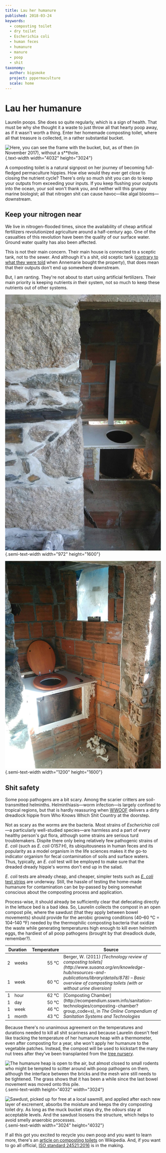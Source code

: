 ```yaml
---
title: Lau her humanure
published: 2018-03-24
keywords:
  - composting toilet
  - dry toilet
  - Escherichia coli
  - human feces
  - humanure
  - manure
  - poop
  - shit
taxonomy:
  author: bigsmoke
  project: pppermaculture
  scale: home
---
```


# Lau her humanure

Laurelin poops. She does so quite regularly, which is a sign of health. That must be why she thought it a waste to just throw all that hearty poop away, as if it wasn't worth a thing. Enter her homemade composting toilet, where all that treasure is collected, in a rather substantial bucket.

![Here, you can see the frame with the bucket, but, as of then (in November 2017), without a s**thole.](Ponte_de_Pedra_2017-11-14_Compost_toilet_frame.jpg){.text-width width="4032" height="3024"}

A composting toilet is a natural signpost on her journey of becoming full-fledged permaculture hippies. How else would they ever get close to closing the nutrient cycle? There's only so much shit you can do to keep your outputs from exceeding your inputs. If you keep flushing your outputs into the ocean, your soil won't thank you, and neither will this grumpy marine biologist; all that nitrogen shit can cause havoc—like algal blooms—downstream.

<?project-insert?>

## Keep your nitrogen near

We live in nitrogen-flooded times, since the availability of cheap artifical fertilizers revolutionized agriculture around a half-century ago. One of the casualties of this revolution have been the quality of our surface water. Ground water quality has also been affected.

This is not their main concern. Their main house is connected to a sceptic tank, not to the sewer. And although it's a shit, old sceptic tank ([contrary to what they were told](/deceit-or-disinterest/) when Annemarie bought the property), that does mean that their outputs don't end up somewhere downstream.

But, I am ranting. They're not about to start using artificial fertilizers. Their main priority is keeping nutrients _in_ their system, not so much to keep these nutrients out of other systems.

![At the end of Februari, an egg-shaped hole had materialized. (You can also see the nice flushing job that Laurelin has done on the stone wall.)](Laurelin_2018-02-24_Compost_toilet.jpg){.semi-text-width width="972" height="1600"}

![Even without the final finishing touches (such as the flap that Laurelin wants to use to connect the shit bucket to the top board) the composting toilet has already served the residents while the [turd of a toilet](/deceit-or-disinterest/) in the main house was being replaced. And it does look neat with the smooth, wooden seat. All it really needed were some fresh feces and urine.](Ponte_de_Pedra_2017-11-20_Compost_toilet_finished.jpg){.semi-text-width width="1200" height="1600"}

## Shit safety

Some poop pathogens are a bit scary. Among the scarier critters are soil-transmitted helminths. Helminthiasis—worm infection—is largely confined to tropical regions, but that is hardly reassuring when [WWOOF](https://www.wwoof.pt/) delivers a dirty dreadlock hippie from Who Knows Which Shit Country at the doorstep.

Not as scary as the worms are the bacteria. Most strains of <i lang="la">Escherichia coli</i>—a particularly well-studied species—are harmless and a part of every healthy person's gut flora, although some strains are serious turd troublemakers. Dispite there only being relatively few pathogenic strains of <i lang="la">E. coli</i> (such as <i lang="la">E. coli</i> O157:H), its ubiquitousness in human feces and its popularity as a model organism in the life sciences makes it _the_ go-to indicator organism for fecal contamination of soils and surface waters. Thus, typically, an <i lang="la">E. coli</i> test will be employed to make sure that the dreaded dready hippie's worms don't end up in the salad.

<i lang="la">E. coli</i> tests are already cheap, and cheaper, simpler tests such as [_E. coli_ test strips](http://journals.plos.org/plosone/article?id=10.1371/journal.pone.0183234) are underway. Still, the hassle of testing the home-made humanure for contamination can be by-passed by being somewhat conscious about the composting process and application.

Process-wise, it should already be sufficiently clear that defecating directly in the lettuce bed is a bad idea. So, Laurelin collects the compost in an open compost pile, where the sawdust (that they apply between bowel movements) should provide for the aerobic growing conditions (40–60 °C  = 104–140 °F) needed by the thermophilic composting bacteria that oxidize the waste while generating temperatures high enough to kill even helminth eggs, the hardiest of all poop pathogens (brought by that dreadlock dude, remember?).

<table class="text-width">

<thead>
<tr>
<th colspan="2">Duration</th>
<th>Temperature</th>
<th>Source</th>
</tr>
</thead>

<tbody>

<tr>
<td style="text-align: right;">2</td>
<td style="text-align: left;">weeks</td>
<td style="text-align: right;">55 °C</td>
<td rowspan="2">Berger, W. (2011) <cite>[Technology review of composting toilets](http://www.susana.org/en/knowledge-hub/resources-and-publications/library/details/878) – Basic overview of composting toilets (with or without urine diversion)</cite> </td>
</tr>

<tr>
<td style="text-align: right;">1</td>
<td style="text-align: left;">week</td>
<td style="text-align: right;">60 °C</td>
</tr>

</tbody>

<tbody>

<tr>
<td style="text-align: right;">1</td>
<td style="text-align: left;">hour</td>
<td style="text-align: right;">62 °C</td>
<td rowspan="4">[Composting Chamber](http://ecompendium.sswm.info/sanitation-technologies/composting-chamber?group_code=s), in <cite>The Online Compendium of Sanitation Systems and Technologies</cite></td>
</tr>

<tr>
<td style="text-align: right;">1</td>
<td style="text-align: left;">day</td>
<td style="text-align: right;">50 °C</td>
</tr>

<tr>
<td style="text-align: right;">1</td>
<td style="text-align: left;">week</td>
<td style="text-align: right;">46 °C</td>
</tr>

<tr>
<td style="text-align: right;">1</td>
<td style="text-align: left;">month</td>
<td style="text-align: right;">43 °C</td>
</tr>

</tbody>

</table>

Because there's no unanimous agreement on the temperatures and durations needed to kill all shit scariness and because Laurelin doesn't feel like tracking the temperature of her humanure heap with a thermometer, even after composting for a year, she won't apply her humanure to the vegetable patches. Instead, the compost will be used to kickstart the many nut trees after they've been transplanted from the [tree nursery](/tree-nurse-nils/).

![The humanure heap is open to the air, but almost closed to small rodents who might be tempted to scitter around with poop pathogens on them, although the interface between the bricks and the mesh wire still needs to be tightened. The grass shows that it has been a while since the last bowel movement was moved onto this pile.](Ponte_de_Pedra_2018-03-23_Humanure_heap.jpg){.semi-text-width height="4032" width="3024"}

![Sawdust, picked up for free at a local sawmill, and applied after each new layer of excrement, absorbs the moisture and keeps the dry composting toilet dry. As long as the muck bucket stays dry, the odours stay at acceptable levels. And the sawdust loosens the structure, which helps to avoid smelly anaerobic processes.](Ponte_de_Pedra_2018-03-23_Sawdust_sacks.jpg){.semi-text-width width="3024" height="4032"}

If all this got you excited to recycle you own poop and you want to learn more, there's an [article on composting toilets](https://en.wikipedia.org/wiki/Composting_toilet) on Wikipedia. And, if you want to go all official, [ISO standard 24521:2016](https://www.iso.org/standard/64679.html) is in the making.
